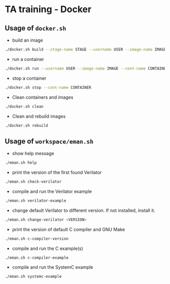 # TA training - Docker
## Usage of `docker.sh`
* build an image
``` bash
./docker.sh build --stage-name STAGE --username USER --image-name IMAGE
```
* run a container
``` bash
./docker.sh run --username USER --image-name IMAGE --cont-name CONTAINER
```
* stop a container
``` bash
./docker.sh stop --cont-name CONTAINER
```
* Clean containers and images
``` bash
./docker.sh clean
```
* Clean and rebuild images
``` bash
./docker.sh rebuild
```

## Usage of `workspace/eman.sh`
* show  help message
``` bash
./eman.sh help 
```
* print the version of the first found Verilator
``` bash
./eman.sh check-verilator
```
* compile and run the Verilator example
``` bash
./eman.sh verilator-example
```
* change default Verilator to different version. If not installed, install it.
``` bash
./eman.sh change-verilator <VERSION>
```
* print the version of default C compiler and GNU Make
``` bash
./eman.sh c-compiler-version
```
* compile and run the C example(s)
``` bash
./eman.sh c-compiler-example
```
* compile and run the SystemC example
``` bash
./eman.sh systemc-example
```